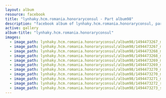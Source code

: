 ```yaml
---
layout: album
resource: facebook
title: "lynhaky.hcm.romania.honoraryconsul - Part album98"
description: "facebook album of lynhaky.hcm.romania.honoraryconsul, part album98."
active: gallery
album-title: "lynhaky.hcm.romania.honoraryconsul"
images:
  - image_path: lynhaky.hcm.romania.honoraryconsul/album98/1494473267_mrat1793.jpg
  - image_path: lynhaky.hcm.romania.honoraryconsul/album98/1494473267_mrat1807.jpg
  - image_path: lynhaky.hcm.romania.honoraryconsul/album98/1494473268_mrat1824.jpg
  - image_path: lynhaky.hcm.romania.honoraryconsul/album98/1494473268_mrat1865.jpg
  - image_path: lynhaky.hcm.romania.honoraryconsul/album98/1494473269_mrat2048.jpg
  - image_path: lynhaky.hcm.romania.honoraryconsul/album98/1494473269_mrat2064.jpg
  - image_path: lynhaky.hcm.romania.honoraryconsul/album98/1494473270_mrat2201.jpg
  - image_path: lynhaky.hcm.romania.honoraryconsul/album98/1494473270_mrat2230.jpg
  - image_path: lynhaky.hcm.romania.honoraryconsul/album98/1494473271_mrat2235.jpg
  - image_path: lynhaky.hcm.romania.honoraryconsul/album98/1494473272_skv_5651.jpg
  - image_path: lynhaky.hcm.romania.honoraryconsul/album98/1494473273_skv_5698.jpg
---
```

